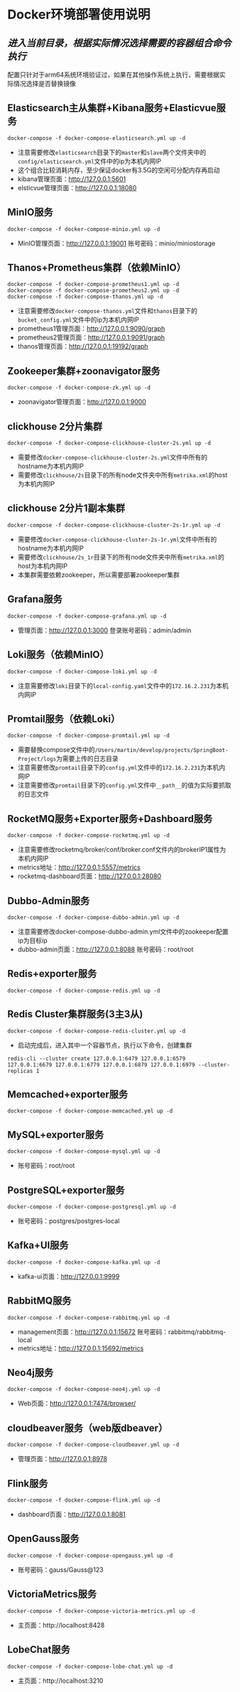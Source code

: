 # Docker环境部署使用说明

## _进入当前目录，根据实际情况选择需要的容器组合命令执行_

配置只针对于arm64系统环境验证过，如果在其他操作系统上执行，需要根据实际情况选择是否替换镜像

## Elasticsearch主从集群+Kibana服务+Elasticvue服务

```shell
docker-compose -f docker-compose-elasticsearch.yml up -d
```
- 注意需要修改`elasticsearch`目录下的`master`和`slave`两个文件夹中的`config/elasticsearch.yml`文件中的ip为本机内网IP
- 这个组合比较消耗内存，至少保证docker有3.5G的空闲可分配内存再启动
- kibana管理页面：http://127.0.0.1:5601
- elsticvue管理页面：http://127.0.0.1:18080

## MinIO服务

```shell
docker-compose -f docker-compose-minio.yml up -d
```
- MinIO管理页面：http://127.0.0.1:19001 账号密码：minio/miniostorage

## Thanos+Prometheus集群（依赖MinIO）

```shell
docker-compose -f docker-compose-prometheus1.yml up -d
docker-compose -f docker-compose-prometheus2.yml up -d
docker-compose -f docker-compose-thanos.yml up -d
```
- 注意需要修改`docker-compose-thanos.yml`文件和`thanos`目录下的`bucket_config.yml`文件中的ip为本机内网IP
- prometheus1管理页面：http://127.0.0.1:9090/graph
- prometheus2管理页面：http://127.0.0.1:9091/graph
- thanos管理页面：http://127.0.0.1:19192/graph

## Zookeeper集群+zoonavigator服务

```shell
docker-compose -f docker-compose-zk.yml up -d
```
- zoonavigator管理页面：http://127.0.0.1:9000

## clickhouse 2分片集群

```shell
docker-compose -f docker-compose-clickhouse-cluster-2s.yml up -d
```
- 需要修改`docker-compose-clickhouse-cluster-2s.yml`文件中所有的hostname为本机内网IP
- 需要修改`clickhouse/2s`目录下的所有node文件夹中所有`metrika.xml`的host为本机内网IP

## clickhouse 2分片1副本集群

```shell
docker-compose -f docker-compose-clickhouse-cluster-2s-1r.yml up -d
```
- 需要修改`docker-compose-clickhouse-cluster-2s-1r.yml`文件中所有的hostname为本机内网IP
- 需要修改`clickhouse/2s_1r`目录下的所有node文件夹中所有`metrika.xml`的host为本机内网IP
- 本集群需要依赖zookeeper，所以需要部署zookeeper集群

## Grafana服务

```shell
docker-compose -f docker-compose-grafana.yml up -d
```
- 管理页面：http://127.0.0.1:3000 登录账号密码：admin/admin

## Loki服务（依赖MinIO）

```shell
docker-compose -f docker-compose-loki.yml up -d
```
- 注意需要修改`loki`目录下的`local-config.yaml`文件中的`172.16.2.231`为本机内网IP

## Promtail服务（依赖Loki）

```shell
docker-compose -f docker-compose-promtail.yml up -d
```
- 需要替换compose文件中的`/Users/martin/develop/projects/SpringBoot-Project/logs`为需要上传的日志目录
- 注意需要修改`promtail`目录下的`config.yml`文件中的`172.16.2.231`为本机内网IP
- 注意需要修改`promtail`目录下的`config.yml`文件中`__path__`的值为实际要抓取的日志文件

## RocketMQ服务+Exporter服务+Dashboard服务

```shell
docker-compose -f docker-compose-rocketmq.yml up -d
```
- 注意需要修改rocketmq/broker/conf/broker.conf文件内的brokerIP1属性为本机内网IP
- metrics地址：http://127.0.0.1:5557/metrics
- rocketmq-dashboard页面：http://127.0.0.1:28080

## Dubbo-Admin服务

```shell
docker-compose -f docker-compose-dubbo-admin.yml up -d
```
- 注意需要修改docker-compose-dubbo-admin.yml文件中的zookeeper配置ip为目标ip
- dubbo-admin页面：http://127.0.0.1:8088 账号密码：root/root

## Redis+exporter服务

```shell
docker-compose -f docker-compose-redis.yml up -d
```

## Redis Cluster集群服务(3主3从)

```shell
docker-compose -f docker-compose-redis-cluster.yml up -d
```
- 启动完成后，进入其中一个容器节点，执行以下命令，创建集群
```shell
redis-cli --cluster create 127.0.0.1:6479 127.0.0.1:6579 127.0.0.1:6679 127.0.0.1:6779 127.0.0.1:6879 127.0.0.1:6979 --cluster-replicas 1
```

## Memcached+exporter服务

```shell
docker-compose -f docker-compose-memcached.yml up -d
```

## MySQL+exporter服务

```shell
docker-compose -f docker-compose-mysql.yml up -d
```
- 账号密码：root/root

## PostgreSQL+exporter服务

```shell
docker-compose -f docker-compose-postgresql.yml up -d
```
- 账号密码：postgres/postgres-local

## Kafka+UI服务

```shell
docker-compose -f docker-compose-kafka.yml up -d
```
- kafka-ui页面：http://127.0.0.1:9999

## RabbitMQ服务

```shell
docker-compose -f docker-compose-rabbitmq.yml up -d
```
- management页面：http://127.0.0.1:15672 账号密码：rabbitmq/rabbitmq-local
- metrics地址：http://127.0.0.1:15692/metrics

## Neo4j服务

```shell
docker-compose -f docker-compose-neo4j.yml up -d
```
- Web页面：http://127.0.0.1:7474/browser/

## cloudbeaver服务（web版dbeaver）

```shell
docker-compose -f docker-compose-cloudbeaver.yml up -d
```
- 管理页面：http://127.0.0.1:8978

## Flink服务

```shell
docker-compose -f docker-compose-flink.yml up -d
```
- dashboard页面：http://127.0.0.1:8081

## OpenGauss服务

```shell
docker-compose -f docker-compose-opengauss.yml up -d
```
- 账号密码：gauss/Gauss@123

## VictoriaMetrics服务

```shell
docker-compose -f docker-compose-victoria-metrics.yml up -d
```
- 主页面：http://localhost:8428

## LobeChat服务

```shell
docker-compose -f docker-compose-lobe-chat.yml up -d
```
- 主页面：http://localhost:3210